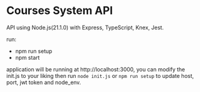 # Courses System API

API using Node.js(21.1.0) with Express, TypeScript, Knex, Jest.

run:

-   npm run setup
-   npm start

application will be running at http://localhost:3000, you can modify 
the init.js to your liking then run `node init.js` or `npm run setup`
to update host, port, jwt token and node_env.
